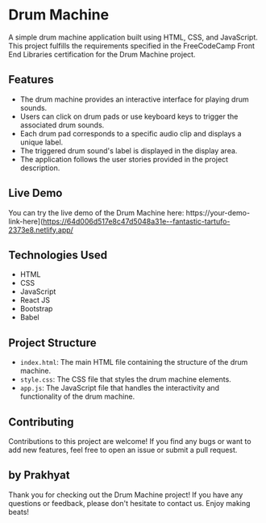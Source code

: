 # Drum Machine

A simple drum machine application built using HTML, CSS, and JavaScript. This project fulfills the requirements specified in the FreeCodeCamp Front End Libraries certification for the Drum Machine project.

## Features

- The drum machine provides an interactive interface for playing drum sounds.
- Users can click on drum pads or use keyboard keys to trigger the associated drum sounds.
- Each drum pad corresponds to a specific audio clip and displays a unique label.
- The triggered drum sound's label is displayed in the display area.
- The application follows the user stories provided in the project description.

## Live Demo

You can try the live demo of the Drum Machine here: https://your-demo-link-here](https://64d006d517e8c47d5048a31e--fantastic-tartufo-2373e8.netlify.app/


## Technologies Used

- HTML
- CSS
- JavaScript
- React JS
- Bootstrap
- Babel

## Project Structure

- `index.html`: The main HTML file containing the structure of the drum machine.
- `style.css`: The CSS file that styles the drum machine elements.
- `app.js`: The JavaScript file that handles the interactivity and functionality of the drum machine.

## Contributing

Contributions to this project are welcome! If you find any bugs or want to add new features, feel free to open an issue or submit a pull request.

## by Prakhyat
Thank you for checking out the Drum Machine project! If you have any questions or feedback, please don't hesitate to contact us. Enjoy making beats!
